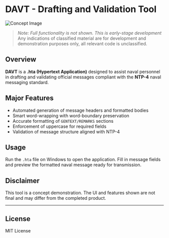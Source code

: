 # DAVT - Drafting and Validation Tool

![Concept Image](https://i.imgur.com/RtAP2HS.png)

> *Note: Full functionality is not shown. This is early-stage development* Any indications of classified material are for development and demonstration purposes only, all relevant code is unclassified.

## Overview

**DAVT** is a **.hta (Hypertext Application)** designed to assist naval personnel in drafting and validating official messages compliant with the **NTP-4** naval messaging standard.

## Major Features

- Automated generation of message headers and formatted bodies  
- Smart word-wrapping with word-boundary preservation  
- Accurate formatting of `GENTEXT/REMARKS` sections  
- Enforcement of uppercase for required fields  
- Validation of message structure aligned with NTP-4  

## Usage

Run the `.hta` file on Windows to open the application. Fill in message fields and preview the formatted naval message ready for transmission.

## Disclaimer

This tool is a concept demonstration. The UI and features shown are not final and may differ from the completed product.

---

## License

MIT License
